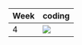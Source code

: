 | Week | coding |
| --- | --- |
| 4 |  ![](https://github.com/kmaooad/coding-19w04-Rickard31/workflows/Grading/badge.svg) |
